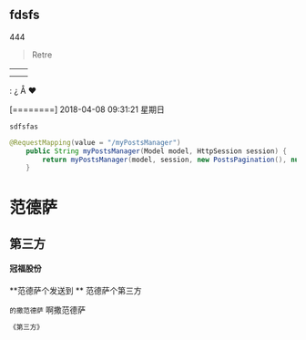 ## fdsfs
444
> Retre

|   |   |
| ------------ | ------------ |
|   |   |
|   |   |


: ¿ Å ♥





[========]
2018-04-08 09:31:21 星期日

    sdfsfas
	
	

```java
@RequestMapping(value = "/myPostsManager")
    public String myPostsManager(Model model, HttpSession session) {
        return myPostsManager(model, session, new PostsPagination(), null);
    }
```
# 范德萨
## 第三方
#### 冠福股份
**范德萨个发送到 **
范德萨个第三方

`的撒范德萨`
    啊撒范德萨
	
	
```xml
《第三方》
```